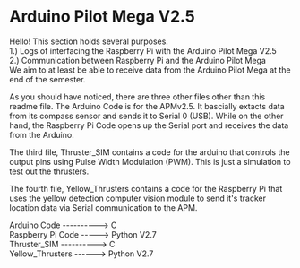 Arduino Pilot Mega V2.5
=======================

Hello! This section holds several purposes. <br>
1.) Logs of interfacing the Raspberry Pi with the Arduino Pilot Mega V2.5 <br>
2.) Communication between Raspberry Pi and the Arduino Pilot Mega<br>
We aim to at least be able to receive data from the Arduino Pilot Mega at the end of the semester. <br>

As you should have noticed, there are three other files other than this readme file. The Arduino Code is for the APMv2.5. It bascially extacts data from its compass sensor and sends it to Serial 0 (USB). While on the other hand, the Raspberry Pi Code opens up the Serial port and receives the data from the Arduino. <br>

The third file, Thruster_SIM contains a code for the arduino that controls the output pins using Pulse Width Modulation (PWM). This is just a simulation to test out the thrusters.<br>

The fourth file, Yellow_Thrusters contains a code for the Raspberry Pi that uses the yellow detection computer vision module to send it's tracker location data via Serial communication to the APM.<br>

Arduino Code ----------> C <br>
Raspberry Pi Code -----> Python V2.7 <br>
Thruster_SIM ----------> C <br>
Yellow_Thrusters ------> Python V2.7<br>
